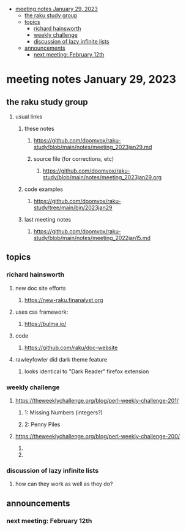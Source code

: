 - [meeting notes January 29, 2023](#orgfb572e9)
  - [the raku study group](#org8186806)
  - [topics](#orgdaea013)
    - [richard hainsworth](#org847c439)
    - [weekly challenge](#org8b8ead8)
    - [discussion of lazy infinite lists](#org89bb8e9)
  - [announcements](#orgb58b15e)
    - [next meeting: February 12th](#orgc7cfd77)


<a id="orgfb572e9"></a>

# meeting notes January 29, 2023


<a id="org8186806"></a>

## the raku study group

1.  usual links

    1.  these notes
    
        1.  <https://github.com/doomvox/raku-study/blob/main/notes/meeting_2023jan29.md>
        
        2.  source file (for corrections, etc)
        
            1.  <https://github.com/doomvox/raku-study/blob/main/notes/meeting_2023jan29.org>
    
    2.  code examples
    
        1.  <https://github.com/doomvox/raku-study/tree/main/bin/2023jan29>
    
    3.  last meeting notes
    
        1.  <https://github.com/doomvox/raku-study/blob/main/notes/meeting_2022jan15.md>


<a id="orgdaea013"></a>

## topics


<a id="org847c439"></a>

### richard hainsworth

1.  new doc site efforts

    1.  <https://new-raku.finanalyst.org>

2.  uses css framework:

    1.  <https://bulma.io/>

3.  code

    1.  <https://github.com/raku/doc-website>

4.  rawleyfowler did dark theme feature

    1.  looks identical to "Dark Reader" firefox extension


<a id="org8b8ead8"></a>

### weekly challenge

1.  <https://theweeklychallenge.org/blog/perl-weekly-challenge-201/>

    1.  1: Missing Numbers (integers?)
    
    2.  2: Penny Piles

2.  <https://theweeklychallenge.org/blog/perl-weekly-challenge-200/>

    1.  
    
    2.  


<a id="org89bb8e9"></a>

### discussion of lazy infinite lists

1.  how can they work as well as they do?


<a id="orgb58b15e"></a>

## announcements


<a id="orgc7cfd77"></a>

### next meeting: February 12th
